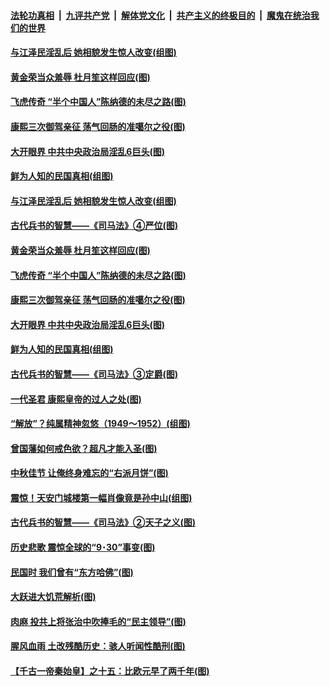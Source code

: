 

####  [法轮功真相](../../../../basic/blob/master/README.md?t=10050502) &nbsp;|&nbsp; [九评共产党](../../../../9ping.md/blob/master/README.md?t=10050502) &nbsp;|&nbsp; [解体党文化](../../../../jtdwh.md/blob/master/README.md?t=10050502)  &nbsp;|&nbsp; [共产主义的终极目的](../../../../gczydzjmd.md/blob/master/README.md?t=10050502) &nbsp;|&nbsp; [魔鬼在统治我们的世界](../../../../mgztzwmdsj.md/blob/master/README.md?t=10050502) 

#### [与江泽民淫乱后 她相貌发生惊人改变(组图)](../pages/p6/948182.md?t=10050502) 

#### [黄金荣当众羞辱 杜月笙这样回应(图)](../pages/p6/947386.md?t=10050502) 

#### [飞虎传奇 “半个中国人”陈纳德的未尽之路(图)](../pages/p6/934964.md?t=10050502) 

#### [康熙三次御驾亲征 荡气回肠的准噶尔之役(图)](../pages/p6/947338.md?t=10050502) 

#### [大开眼界 中共中央政治局淫乱6巨头(图)](../pages/p6/947435.md?t=10050502) 

#### [鲜为人知的民国真相(组图)](../pages/p6/947477.md?t=10050502) 

#### [与江泽民淫乱后 她相貌发生惊人改变(组图)](../pages/p6/948182.md?t=10050502) 

#### [古代兵书的智慧——《司马法》④严位(图)](../pages/p6/947113.md?t=10050502) 

#### [黄金荣当众羞辱 杜月笙这样回应(图)](../pages/p6/947386.md?t=10050502) 

#### [飞虎传奇 “半个中国人”陈纳德的未尽之路(图)](../pages/p6/934964.md?t=10050502) 

#### [康熙三次御驾亲征 荡气回肠的准噶尔之役(图)](../pages/p6/947338.md?t=10050502) 

#### [大开眼界 中共中央政治局淫乱6巨头(图)](../pages/p6/947435.md?t=10050502) 

#### [鲜为人知的民国真相(组图)](../pages/p6/947477.md?t=10050502) 

#### [古代兵书的智慧——《司马法》③定爵(图)](../pages/p6/947111.md?t=10050502) 

#### [一代圣君 康熙皇帝的过人之处(图)](../pages/p6/874870.md?t=10050502) 

#### [“解放”？纯属精神忽悠（1949～1952）(组图)](../pages/p6/947382.md?t=10050502) 

#### [曾国藩如何戒色欲？超凡才能入圣(图)](../pages/p6/908904.md?t=10050502) 

#### [中秋佳节 让俺终身难忘的“右派月饼”(图)](../pages/p6/946665.md?t=10050502) 

#### [震惊！天安门城楼第一幅肖像竟是孙中山(组图)](../pages/p6/947523.md?t=10050502) 

#### [古代兵书的智慧——《司马法》②天子之义(图)](../pages/p6/947110.md?t=10050502) 

#### [历史悲歌 震惊全球的“9･30”事变(图)](../pages/p6/930030.md?t=10050502) 

#### [民国时 我们曾有“东方哈佛”(图)](../pages/p6/947030.md?t=10050502) 

#### [大跃进大饥荒解析(图)](../pages/p6/947514.md?t=10050502) 

#### [肉麻 投共上将张治中吹捧毛的“民主领导”(图)](../pages/p6/947026.md?t=10050502) 

#### [腥风血雨 土改残酷历史：骇人听闻性酷刑(图)](../pages/p6/947521.md?t=10050502) 

#### [【千古一帝秦始皇】之十五：比欧元早了两千年(图)](../pages/p6/945193.md?t=10050502) 

